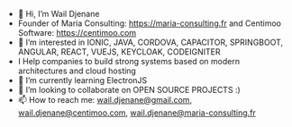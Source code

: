 - 👋 Hi, I’m Wail Djenane
- Founder of Maria Consulting: https://maria-consulting.fr and Centimoo Software: https://centimoo.com
- 👀 I’m interested in IONIC, JAVA, CORDOVA, CAPACITOR, SPRINGBOOT, ANGULAR, REACT, VUEJS, KEYCLOAK, CODEIGNITER
- I Help companies to build strong systems based on modern architectures and cloud hosting
- 🌱 I’m currently learning ElectronJS
- 💞️ I’m looking to collaborate on OPEN SOURCE PROJECTS :) 
- 📫 How to reach me: wail.djenane@gmail.com, wail.djenane@centimoo.com, wail.djenane@maria-consulting.fr

<!---
DzCorps/DzCorps is a ✨ special ✨ repository because its `README.md` (this file) appears on your GitHub profile.
You can click the Preview link to take a look at your changes.
--->
